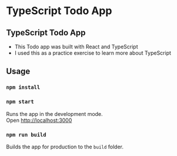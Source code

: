 # TypeScript Todo App

## TypeScript Todo App

- This Todo app was built with React and TypeScript
- I used this as a practice exercise to learn more about TypeScript

## Usage

### `npm install`

### `npm start`

Runs the app in the development mode.<br>
Open [http://localhost:3000](http://localhost:3000)

### `npm run build`

Builds the app for production to the `build` folder.<br>
